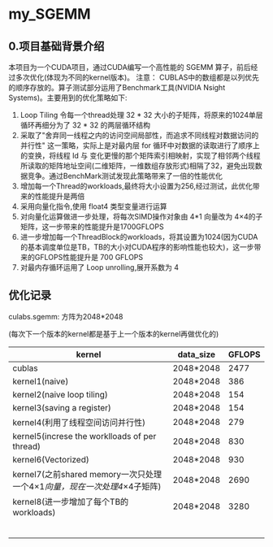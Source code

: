 # my_SGEMM


## 0.项目基础背景介绍

本项目为一个CUDA项目，通过CUDA编写一个高性能的 SGEMM 算子，前后经过多次优化(体现为不同的kernel版本)。 注意： CUBLAS中的数组都是以列优先的顺序存放的。算子测试部分运用了Benchmark工具(NVIDIA Nsight Systems)。主要用到的优化策略如下:

1. Loop Tiling  令每一个thread处理 32 * 32 大小的子矩阵，将原来的1024单层循环再细分为了 32 * 32 的两层循环结构
2. 采取了"舍弃同一线程之内的访问空间局部性，而追求不同线程对数据访问的并行性" 这一策略，实际上是对最内层 for 循环中对数据的读取进行了顺序上的变换，将线程 Id 与 变化更慢的那个矩阵索引相映射，实现了相邻两个线程所读取的矩阵地址空间(二维矩阵，一维数组存放形式)相隔了32，避免出现数据竞争。通过BenchMark测试发现此策略带来了一倍的性能优化
3. 增加每一个Thread的workloads,最终将大小设置为256,经过测试，此优化带来的性能提升是两倍
4. 采用向量化指令,使用 float4 类型变量进行运算
5. 对向量化运算做进一步处理，将每次SIMD操作对象由 4*1 向量改为 4×4的子矩阵，这一步带来的性能提升是1700GFLOPS
6. 进一步增加每一个ThreadBlock的workloads，将其设置为1024(因为CUDA的基本调度单位是TB，TB的大小对CUDA程序的影响性能也较大)，这一步带来的GFLOPS性能提升是 700 GFLOPS
6. 对最内存循环运用了 Loop unrolling,展开系数为 4




## 优化记录

culabs.sgemm:   方阵为2048*2048

(每次下一个版本的kernel都是基于上一个版本的kernel再做优化的)

| kernel                                                                       | data_size | GFLOPS |
| ---------------------------------------------------------------------------- | --------- | ------ |
| cublas                                                                       | 2048*2048 | 2477   |
| kernel1(naive)                                                               | 2048*2048 | 386    |
| kernel2(naive loop tiling)                                                   | 2048*2048 | 154    |
| kernel3(saving a register)                                                   | 2048*2048 | 154    |
| kernel4(利用了线程空间访问并行性)                                            | 2048*2048 | 279    |
| kernel5(increse the worklloads of per thread)                                | 2048*2048 | 830    |
| kernel6(Vectorized)                                                          | 2048*2048 | 930    |
| kernel7(之前shared memory一次只处理一个4×1*向量，现在一次处理4*×4子矩阵) | 2048*2048 | 2690   |
| kernel8(进一步增加了每个TB的 workloads)                                      | 2048*2048 | 3280   |
|                                                                              |           |        |
|                                                                              |           |        |
|                                                                              |           |        |
|                                                                              |           |        |
|                                                                              |           |        |
|                                                                              |           |        |
